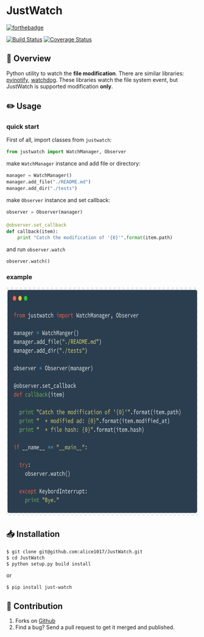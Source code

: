 # JustWatch

[![forthebadge](http://forthebadge.com/images/badges/made-with-python.svg)](http://forthebadge.com)

[![Build Status](https://travis-ci.org/alice1017/JustWatch.svg?branch=master)](https://travis-ci.org/alice1017/JustWatch)
[![Coverage Status](https://coveralls.io/repos/github/alice1017/JustWatch/badge.svg)](https://coveralls.io/github/alice1017/JustWatch)


## :page_facing_up: Overview

Python utility to watch the **file modification**.
There are similar libraries: [pyinotify](https://github.com/seb-m/pyinotify), [watchdog](https://github.com/gorakhargosh/watchdog).
These libraries watch the file system event, but JustWatch is supported modification **only**.

## :pencil2: Usage

### quick start

First of all, import classes from `justwatch`:

```py
from justwatch import WatchManager, Observer
```

make `WatchManager` instance and add file or directory:

```py
manager = WatchManager()
manager.add_file("./README.md")
manager.add_dir("./tests")
```

make `Observer` instance and set callback:

```py
observer = Observer(manager)

@observer.set_callback
def callback(item):
    print "Catch the modification of '{0}'".format(item.path)
```

and run `observer.watch`

```py
observer.watch()
```

### example

<img src="code.png" alt="sample code" style="max-width:100%;" height="600px">

## :inbox_tray: Installation

```
$ git clone git@github.com:alice1017/JustWatch.git
$ cd JustWatch
$ python setup.py build install
```

or

```
$ pip install just-watch
```

## :eyes: Contribution

1. Forks on [Github](https://github.com/alice1017/JustWatch)
2. Find a bug? Send a pull request to get it merged and published.
